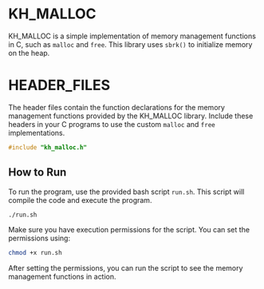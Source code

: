 # KH_MALLOC

KH_MALLOC is a simple implementation of memory management functions in C, such as `malloc` and `free`. This library uses `sbrk()` to initialize memory on the heap.

# HEADER_FILES

The header files contain the function declarations for the memory management functions provided by the KH_MALLOC library. Include these headers in your C programs to use the custom `malloc` and `free` implementations.

```c
#include "kh_malloc.h"
```

## How to Run

To run the program, use the provided bash script `run.sh`. This script will compile the code and execute the program.

```bash
./run.sh
```

Make sure you have execution permissions for the script. You can set the permissions using:

```bash
chmod +x run.sh
```

After setting the permissions, you can run the script to see the memory management functions in action.
